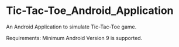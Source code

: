 # Tic-Tac-Toe_Android_Application
An Android Application to simulate Tic-Tac-Toe game.

Requirements:
Minimum Android Version 9 is supported.
